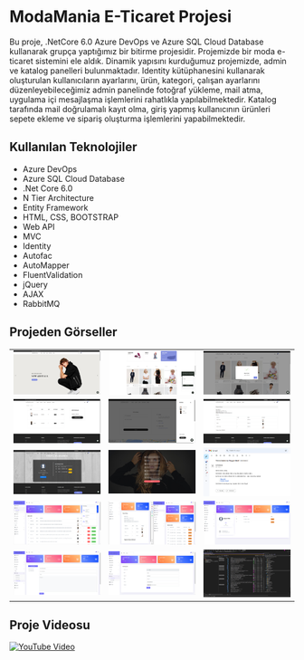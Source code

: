 # ModaMania E-Ticaret Projesi
Bu proje, .NetCore 6.0 Azure DevOps ve Azure SQL Cloud Database kullanarak grupça yaptığımız bir bitirme projesidir. Projemizde bir moda e-ticaret sistemini ele aldık. Dinamik yapısını kurduğumuz projemizde, admin ve katalog panelleri bulunmaktadır.
Identity kütüphanesini kullanarak oluşturulan kullanıcıların ayarlarını, ürün, kategori, çalışan ayarlarını düzenleyebileceğimiz admin panelinde fotoğraf yükleme, mail atma, uygulama içi mesajlaşma işlemlerini rahatlıkla yapılabilmektedir. Katalog tarafında mail doğrulamalı kayıt olma, giriş yapmış kullanıcının ürünleri sepete ekleme ve
sipariş oluşturma işlemlerini yapabilmektedir. 

## Kullanılan Teknolojiler
- Azure DevOps 
- Azure SQL Cloud Database 
- .Net Core 6.0 
- N Tier Architecture
- Entity Framework 
- HTML, CSS, BOOTSTRAP
- Web API
- MVC 
- Identity 
- Autofac
- AutoMapper
- FluentValidation
- jQuery
- AJAX
- RabbitMQ

## Projeden Görseller
|  |  |  |
|---------|---------|---------|
|  ![Resim 1](https://raw.githubusercontent.com/boralulebass/E-Commerce/master/ECommerce.PresentationLayer/wwwroot/modamania/1.png)  |  ![Resim 2](https://raw.githubusercontent.com/boralulebass/E-Commerce/master/ECommerce.PresentationLayer/wwwroot/modamania/2.png)  |  ![Resim 3](https://raw.githubusercontent.com/boralulebass/E-Commerce/master/ECommerce.PresentationLayer/wwwroot/modamania/3.png)  |
|  ![Resim 4](https://raw.githubusercontent.com/boralulebass/E-Commerce/master/ECommerce.PresentationLayer/wwwroot/modamania/4.png)  |  ![Resim 5](https://raw.githubusercontent.com/boralulebass/E-Commerce/master/ECommerce.PresentationLayer/wwwroot/modamania/5.png)  |  ![Resim 6](https://raw.githubusercontent.com/boralulebass/E-Commerce/master/ECommerce.PresentationLayer/wwwroot/modamania/6.png)  |
|  ![Resim 7](https://raw.githubusercontent.com/boralulebass/E-Commerce/master/ECommerce.PresentationLayer/wwwroot/modamania/7.png)  |  ![Resim 8](https://raw.githubusercontent.com/boralulebass/E-Commerce/master/ECommerce.PresentationLayer/wwwroot/modamania/8.png)  |  ![Resim 9](https://raw.githubusercontent.com/boralulebass/E-Commerce/master/ECommerce.PresentationLayer/wwwroot/modamania/9.png)  |
|  ![Resim 10](https://raw.githubusercontent.com/boralulebass/E-Commerce/master/ECommerce.PresentationLayer/wwwroot/modamania/10.png)  |  ![Resim 11](https://raw.githubusercontent.com/boralulebass/E-Commerce/master/ECommerce.PresentationLayer/wwwroot/modamania/11.png)  |  ![Resim 12](https://raw.githubusercontent.com/boralulebass/E-Commerce/master/ECommerce.PresentationLayer/wwwroot/modamania/12.png)  |
|  ![Resim 13](https://raw.githubusercontent.com/boralulebass/E-Commerce/master/ECommerce.PresentationLayer/wwwroot/modamania/13.png)  |  ![Resim 14](https://raw.githubusercontent.com/boralulebass/E-Commerce/master/ECommerce.PresentationLayer/wwwroot/modamania/14.png)  |  ![Resim 15](https://raw.githubusercontent.com/boralulebass/E-Commerce/master/ECommerce.PresentationLayer/wwwroot/modamania/15.png)  |

## Proje Videosu
[![YouTube Video](https://img.youtube.com/vi/qcK-clizo_0/0.jpg)](https://www.youtube.com/watch?v=qcK-clizo_0)

